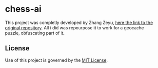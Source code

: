 # chess-ai
This project was completly developed by Zhang Zeyu, [here the link to the original repository](https://github.com/zeyu2001/chess-ai/tree/main).
All i did was repourpose it to work for a geocache puzzle, obfuscating part of it.

## License
Use of this project is governed by the [MIT License](LICENSE).
